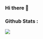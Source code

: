 ### Hi there 👋

<!--
**harsh3608/harsh3608** is a ✨ _special_ ✨ repository because its `README.md` (this file) appears on your GitHub profile.

Here are some ideas to get you started:

- 🔭 I’m currently working on ...
- 🌱 I’m currently learning ...
- 👯 I’m looking to collaborate on ...
- 🤔 I’m looking for help with ...
- 💬 Ask me about ...
- 📫 How to reach me: ...
- 😄 Pronouns: ...
- ⚡ Fun fact: ...
-->

### Github Stats :
<img src="https://github-readme-stats.vercel.app/api?username=harsh3608&&show_icons=true&title_color=ffffff&icon_color=bb2acf&text_color=daf7dc&bg_color=151515"/>
 
